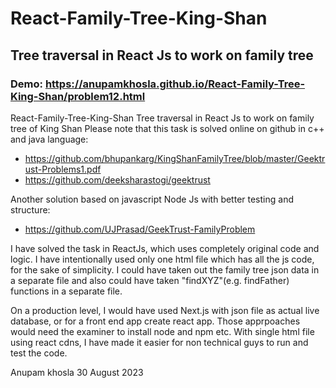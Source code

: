 # React-Family-Tree-King-Shan
## Tree traversal in React Js to work on family tree
### Demo:  https://anupamkhosla.github.io/React-Family-Tree-King-Shan/problem12.html


React-Family-Tree-King-Shan
Tree traversal in React Js to work on family tree of King Shan
Please note that this task is solved online on github in c++ and java language:  
 - https://github.com/bhupankarg/KingShanFamilyTree/blob/master/Geektrust-Problems1.pdf
 - https://github.com/deeksharastogi/geektrust

Another solution based on javascript Node Js with better testing and structure:  
 - https://github.com/UJPrasad/GeekTrust-FamilyProblem

I have solved the task in ReactJs, which uses completely original code and logic. I have intentionally used only one html file which has all the js code, for the sake of simplicity. I could have taken out the family tree json data in a separate file and also could have taken "findXYZ"(e.g. findFather) functions in a separate file.

On a production level, I would have used Next.js with json file as actual live database, or for a front end app create react app. Those apprpoaches would need the examiner to install node and npm etc. With single html file using react cdns, I have made it easier for non technical guys to run and test the code.

Anupam khosla 30 August 2023

